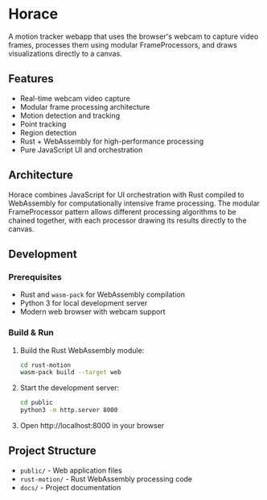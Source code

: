 # Horace

A motion tracker webapp that uses the browser's webcam to capture video frames, processes them using modular FrameProcessors, and draws visualizations directly to a canvas.

## Features

- Real-time webcam video capture
- Modular frame processing architecture
- Motion detection and tracking
- Point tracking
- Region detection
- Rust + WebAssembly for high-performance processing
- Pure JavaScript UI and orchestration

## Architecture

Horace combines JavaScript for UI orchestration with Rust compiled to WebAssembly for computationally intensive frame processing. The modular FrameProcessor pattern allows different processing algorithms to be chained together, with each processor drawing its results directly to the canvas.

## Development

### Prerequisites

- Rust and `wasm-pack` for WebAssembly compilation
- Python 3 for local development server
- Modern web browser with webcam support

### Build & Run

1. Build the Rust WebAssembly module:
   ```bash
   cd rust-motion
   wasm-pack build --target web
   ```

2. Start the development server:
   ```bash
   cd public
   python3 -m http.server 8000
   ```

3. Open http://localhost:8000 in your browser

## Project Structure

- `public/` - Web application files
- `rust-motion/` - Rust WebAssembly processing code
- `docs/` - Project documentation